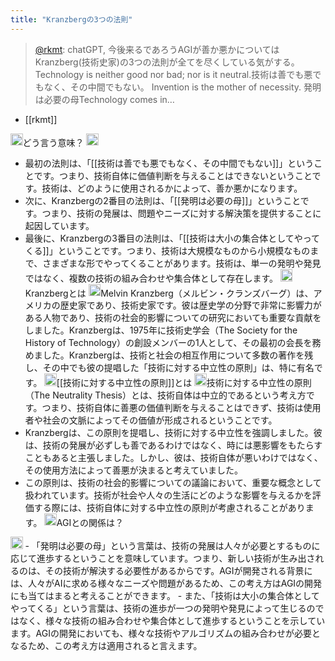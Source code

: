 ```yaml
---
title: "Kranzbergの3つの法則"
---
```


> [@rkmt](https://twitter.com/rkmt/status/1642526460438257664?s=20): chatGPT, 今後来るであろうAGIが善か悪かについてはKranzberg(技術史家)の3つの法則が全てを尽くしている気がする。Technology is neither good nor bad; nor is it neutral.技術は善でも悪でもなく、その中間でもない。 Invention is the mother of necessity. 発明は必要の母Technology comes in…
- [[rkmt]]

<img src='https://scrapbox.io/api/pages/nishio/nishio/icon' alt='nishio.icon' height="19.5"/>どう言う意味？
<img src='https://scrapbox.io/api/pages/nishio/gpt-4/icon' alt='gpt-4.icon' height="19.5"/>
- 最初の法則は、「[[技術は善でも悪でもなく、その中間でもない]]」ということです。つまり、技術自体に価値判断を与えることはできないということです。技術は、どのように使用されるかによって、善か悪かになります。
- 次に、Kranzbergの2番目の法則は、「[[発明は必要の母]]」ということです。つまり、技術の発展は、問題やニーズに対する解決策を提供することに起因しています。
- 最後に、Kranzbergの3番目の法則は、「[[技術は大小の集合体としてやってくる]]」ということです。つまり、技術は大規模なものから小規模なものまで、さまざまな形でやってくることがあります。技術は、単一の発明や発見ではなく、複数の技術の組み合わせや集合体として存在します。
<img src='https://scrapbox.io/api/pages/nishio/nishio/icon' alt='nishio.icon' height="19.5"/>Kranzbergとは
<img src='https://scrapbox.io/api/pages/nishio/gpt-4/icon' alt='gpt-4.icon' height="19.5"/>Melvin Kranzberg（メルビン・クランズバーグ）は、アメリカの歴史家であり、技術史家です。彼は歴史学の分野で非常に影響力がある人物であり、技術の社会的影響についての研究においても重要な貢献をしました。Kranzbergは、1975年に技術史学会（The Society for the History of Technology）の創設メンバーの1人として、その最初の会長を務めました。Kranzbergは、技術と社会の相互作用について多数の著作を残し、その中でも彼の提唱した「技術に対する中立性の原則」は、特に有名です。
<img src='https://scrapbox.io/api/pages/nishio/nishio/icon' alt='nishio.icon' height="19.5"/>[[技術に対する中立性の原則]]とは
<img src='https://scrapbox.io/api/pages/nishio/gpt-4/icon' alt='gpt-4.icon' height="19.5"/>技術に対する中立性の原則（The Neutrality Thesis）とは、技術自体は中立的であるという考え方です。つまり、技術自体に善悪の価値判断を与えることはできず、技術は使用者や社会の文脈によってその価値が形成されるということです。
- Kranzbergは、この原則を提唱し、技術に対する中立性を強調しました。彼は、技術の発展が必ずしも善であるわけではなく、時には悪影響をもたらすこともあると主張しました。しかし、彼は、技術自体が悪いわけではなく、その使用方法によって善悪が決まると考えていました。
- この原則は、技術の社会的影響についての議論において、重要な概念として扱われています。技術が社会や人々の生活にどのような影響を与えるかを評価する際には、技術自体に対する中立性の原則が考慮されることがあります。
<img src='https://scrapbox.io/api/pages/nishio/nishio/icon' alt='nishio.icon' height="19.5"/>AGIとの関係は？
<img src='https://scrapbox.io/api/pages/nishio/gpt-4/icon' alt='gpt-4.icon' height="19.5"/>
- 「発明は必要の母」という言葉は、技術の発展は人々が必要とするものに応じて進歩するということを意味しています。つまり、新しい技術が生み出されるのは、その技術が解決する必要性があるからです。AGIが開発される背景には、人々がAIに求める様々なニーズや問題があるため、この考え方はAGIの開発にも当てはまると考えることができます。
- また、「技術は大小の集合体としてやってくる」という言葉は、技術の進歩が一つの発明や発見によって生じるのではなく、様々な技術の組み合わせや集合体として進歩するということを示しています。AGIの開発においても、様々な技術やアルゴリズムの組み合わせが必要となるため、この考え方は適用されると言えます。
